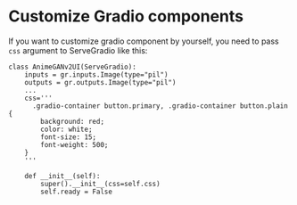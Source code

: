 # Customize Gradio components

If you want to customize gradio component by yourself, you need to pass `css` argument to ServeGradio like this:

```
class AnimeGANv2UI(ServeGradio):
    inputs = gr.inputs.Image(type="pil")
    outputs = gr.outputs.Image(type="pil")
    ...
    css='''
      .gradio-container button.primary, .gradio-container button.plain {
        background: red;
        color: white;
        font-size: 15;
        font-weight: 500;
    }
    '''

    def __init__(self):
        super().__init__(css=self.css)
        self.ready = False
```
